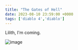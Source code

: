 ```yaml
---
title: "The Gates of Hell"
date: 2023-08-10 23:59:00 +0000
tags: ['diablo 4','diablo']
---
```

Lilith, I'm coming.

![image](Gates-of-hell.png)